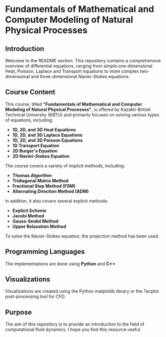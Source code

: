# Fundamentals of Mathematical and Computer Modeling of Natural Physical Processes

## Introduction

Welcome to the README section. This repository contains a comprehensive overview of differential equations, ranging from simple one-dimensional Heat, Poisson, Laplace and Transport equations to more complex two-dimensional and three-dimensional Navier-Stokes equations.

## Course Content

This course, titled **"Fundamentals of Mathematical and Computer Modeling of Natural Physical Processes"**,  is offered by Kazakh-British Technical University (KBTU) and primarily focuses on solving various types of equations, including:

- **1D, 2D, and 3D Heat Equations**
- **1D, 2D, and 3D Laplace Equations**
- **1D, 2D, and 3D Poisson Equations**
- **1D Transport Equation**
- **2D Burger's Equation**
- **2D Navier-Stokes Equation**

The course covers a variety of implicit methods, including:

- **Thomas Algorithm**
- **Tridiagonal Matrix Method**
- **Fractional Step Method (FSM)**
- **Alternating Direction Method (ADM)**

In addition, it also covers several explicit methods:

- **Explicit Scheme**
- **Jacobi Method**
- **Gauss-Seidel Method**
- **Upper Relaxation Method**

To solve the Navier-Stokes equation, the projection method has been used.

## Programming Languages

The implementations are done using **Python** and **C++**.

## Visualizations
Visualizations are created using the Python matplotlib library or the Tecplot post-processing tool for CFD.

## Purpose

The aim of this repository is to provide an introduction to the field of computational fluid dynamics. I hope you find this resource useful.
